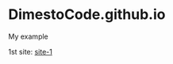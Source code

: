 # DimestoCode.github.io
My example

1st site: [site-1](https://dimestocode.github.io/site_with_bs/)
